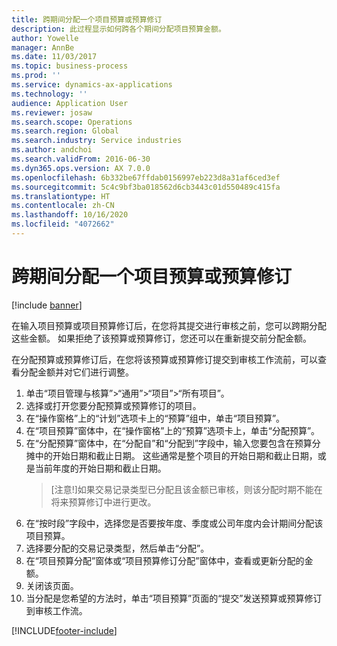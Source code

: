 ```yaml
---
title: 跨期间分配一个项目预算或预算修订
description: 此过程显示如何跨各个期间分配项目预算金额。
author: Yowelle
manager: AnnBe
ms.date: 11/03/2017
ms.topic: business-process
ms.prod: ''
ms.service: dynamics-ax-applications
ms.technology: ''
audience: Application User
ms.reviewer: josaw
ms.search.scope: Operations
ms.search.region: Global
ms.search.industry: Service industries
ms.author: andchoi
ms.search.validFrom: 2016-06-30
ms.dyn365.ops.version: AX 7.0.0
ms.openlocfilehash: 6b332be67ffdab0156997eb223d8a31af6ced3ef
ms.sourcegitcommit: 5c4c9bf3ba018562d6cb3443c01d550489c415fa
ms.translationtype: HT
ms.contentlocale: zh-CN
ms.lasthandoff: 10/16/2020
ms.locfileid: "4072662"
---
```

# <a name="allocate-a-project-budget-or-budget-revision-across-periods"></a>跨期间分配一个项目预算或预算修订

[!include [banner](../../includes/banner.md)]

在输入项目预算或项目预算修订后，在您将其提交进行审核之前，您可以跨期分配这些金额。 如果拒绝了该预算或预算修订，您还可以在重新提交前分配金额。 

在分配预算或预算修订后，在您将该预算或预算修订提交到审核工作流前，可以查看分配金额并对它们进行调整。 

1. 单击“项目管理与核算”>“通用”>“项目”>“所有项目”。 
2. 选择或打开您要分配预算或预算修订的项目。 
3. 在“操作窗格”上的“计划”选项卡上的“预算”组中，单击“项目预算”。 
4. 在“项目预算”窗体中，在“操作窗格”上的“预算”选项卡上，单击“分配预算”。 
5. 在“分配预算”窗体中，在“分配自”和“分配到”字段中，输入您要包含在预算分摊中的开始日期和截止日期。 这些通常是整个项目的开始日期和截止日期，或是当前年度的开始日期和截止日期。  
   > [注意!]如果交易记录类型已分配且该金额已审核，则该分配时期不能在将来预算修订中进行更改。 
6. 在“按时段”字段中，选择您是否要按年度、季度或公司年度内会计期间分配该项目预算。
7. 选择要分配的交易记录类型，然后单击“分配”。 
8. 在“项目预算分配”窗体或“项目预算修订分配”窗体中，查看或更新分配的金额。 
9. 关闭该页面。
10. 当分配是您希望的方法时，单击“项目预算”页面的“提交”发送预算或预算修订到审核工作流。  




[!INCLUDE[footer-include](../../includes/footer-banner.md)]